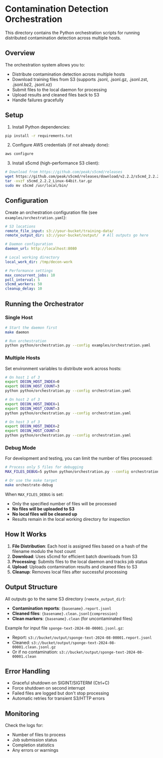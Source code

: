 # Contamination Detection Orchestration

This directory contains the Python orchestration scripts for running distributed contamination detection across multiple hosts.

## Overview

The orchestration system allows you to:
- Distribute contamination detection across multiple hosts
- Download training files from S3 (supports .jsonl, .jsonl.gz, .jsonl.zst, .jsonl.bz2, .jsonl.xz)
- Submit files to the local daemon for processing
- Upload results and cleaned files back to S3
- Handle failures gracefully

## Setup

1. Install Python dependencies:
```bash
pip install -r requirements.txt
```

2. Configure AWS credentials (if not already done):
```bash
aws configure
```

3. Install s5cmd (high-performance S3 client):
```bash
# Download from https://github.com/peak/s5cmd/releases
wget https://github.com/peak/s5cmd/releases/download/v2.2.2/s5cmd_2.2.2_Linux-64bit.tar.gz
tar -xvzf s5cmd_2.2.2_Linux-64bit.tar.gz
sudo mv s5cmd /usr/local/bin/
```

## Configuration

Create an orchestration configuration file (see `examples/orchestration.yaml`):

```yaml
# S3 locations
remote_file_input: s3://your-bucket/training-data/
remote_output_dir: s3://your-bucket/output/  # All outputs go here

# Daemon configuration
daemon_url: http://localhost:8080

# Local working directory
local_work_dir: /tmp/decon-work

# Performance settings
max_concurrent_jobs: 10
poll_interval: 5
s5cmd_workers: 50
cleanup_delay: 10
```

## Running the Orchestrator

### Single Host

```bash
# Start the daemon first
make daemon

# Run orchestration
python python/orchestration.py --config examples/orchestration.yaml
```

### Multiple Hosts

Set environment variables to distribute work across hosts:

```bash
# On host 1 of 3
export DECON_HOST_INDEX=0
export DECON_HOST_COUNT=3
python python/orchestration.py --config orchestration.yaml

# On host 2 of 3
export DECON_HOST_INDEX=1
export DECON_HOST_COUNT=3
python python/orchestration.py --config orchestration.yaml

# On host 3 of 3
export DECON_HOST_INDEX=2
export DECON_HOST_COUNT=3
python python/orchestration.py --config orchestration.yaml
```

### Debug Mode

For development and testing, you can limit the number of files processed:

```bash
# Process only 5 files for debugging
MAX_FILES_DEBUG=5 python python/orchestration.py --config orchestration.yaml

# Or use the make target
make orchestrate-debug
```

When `MAX_FILES_DEBUG` is set:
- Only the specified number of files will be processed
- **No files will be uploaded to S3**
- **No local files will be cleaned up**
- Results remain in the local working directory for inspection

## How It Works

1. **File Distribution**: Each host is assigned files based on a hash of the filename modulo the host count
2. **Download**: Uses s5cmd for efficient batch downloads from S3
3. **Processing**: Submits files to the local daemon and tracks job status
4. **Upload**: Uploads contamination results and cleaned files to S3
5. **Cleanup**: Removes local files after successful processing

## Output Structure

All outputs go to the same S3 directory (`remote_output_dir`):

- **Contamination reports**: `{basename}.report.jsonl`
- **Cleaned files**: `{basename}.clean.jsonl{compression}`
- **Clean markers**: `{basename}.clean` (for uncontaminated files)

Example for input file `sponge-text-2024-08-00001.jsonl.gz`:
- Report: `s3://bucket/output/sponge-text-2024-08-00001.report.jsonl`
- Cleaned: `s3://bucket/output/sponge-text-2024-08-00001.clean.jsonl.gz`
- Or if no contamination: `s3://bucket/output/sponge-text-2024-08-00001.clean`

## Error Handling

- Graceful shutdown on SIGINT/SIGTERM (Ctrl+C)
- Force shutdown on second interrupt
- Failed files are logged but don't stop processing
- Automatic retries for transient S3/HTTP errors

## Monitoring

Check the logs for:
- Number of files to process
- Job submission status
- Completion statistics
- Any errors or warnings